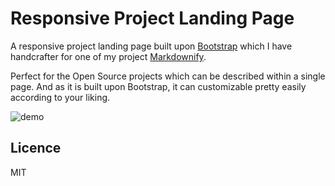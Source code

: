 Responsive Project Landing Page
==========

A responsive project landing page built upon [Bootstrap](http://getbootstrap.com/) which I have handcrafter for one of my project [Markdownify](https://github.com/amitmerchant1990/electron-markdownify).

Perfect for the Open Source projects which can be described within a single page. And as it is built upon Bootstrap, it can customizable pretty easily according to your liking.

![demo](https://raw.githubusercontent.com/amitmerchant1990/responsive-project-landing-page/master/img/demo.PNG)

## Licence

MIT
